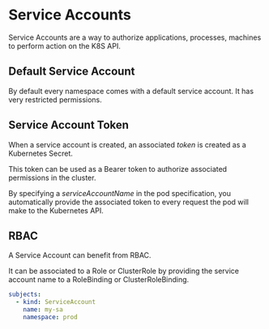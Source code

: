 # Service Accounts

Service Accounts are a way to authorize applications, processes, machines to perform action on the K8S API.

## Default Service Account

By default every namespace comes with a default service account. It has very restricted permissions.

## Service Account Token

When a service account is created, an associated *token* is created as a Kubernetes Secret.

This token can be used as a Bearer token to authorize associated permissions in the cluster.

By specifying a *serviceAccountName* in the pod specification, you automatically provide the associated token to every request the pod will make to the Kubernetes API.

## RBAC

A Service Account can benefit from RBAC.

It can be associated to a Role or ClusterRole by providing the service account name to a RoleBinding or ClusterRoleBinding.

```yaml
subjects:
  - kind: ServiceAccount
    name: my-sa
    namespace: prod
```